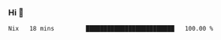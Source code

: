 ### Hi 👋

<!--START_SECTION:waka-->

```txt
Nix   18 mins         █████████████████████████   100.00 %
```

<!--END_SECTION:waka-->
